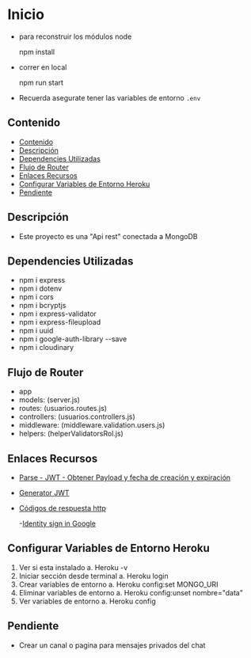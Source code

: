 # Inicio

- para reconstruir los módulos node

    npm install

- correr en local

    npm run start

- Recuerda asegurate tener las variables de entorno `.env`

## Contenido

- [Contenido](#contenido)
- [Descripción](#descripción)
- [Dependencies Utilizadas](#dependencies-utilizadas)
- [Flujo de Router](#flujo-de-router)
- [Enlaces Recursos](#enlaces-recursos)
- [Configurar Variables de Entorno Heroku](#configurar-variables-de-entorno-heroku)
- [Pendiente](#pendiente)

## Descripción

- Este proyecto es una "Api rest" conectada a MongoDB

## Dependencies Utilizadas

- npm i express
- npm i dotenv
- npm i cors
- npm i bcryptjs
- npm i express-validator
- npm i express-fileupload
- npm i uuid
- npm i google-auth-library --save
- npm i cloudinary

## Flujo de Router

- app
- models: (server.js)
- routes: (usuarios.routes.js)
- controllers: (usuarios.controllers.js)
- middleware: (middleware.validation.users.js)
- helpers: (helperValidatorsRol.js)

## Enlaces Recursos

- [Parse - JWT - Obtener Payload y fecha de creación y expiración](https://gist.github.com/Klerith/44ee5349fa13699d9c5f1e82b3be040e)

- [Generator JWT](https://jwt.io/)

- [Códigos de respuesta http](https://developer.mozilla.org/es/docs/Web/HTTP/Status)

   -[Identity sign in Google](https://developers.google.com/identity/sign-in/web)

## Configurar Variables de Entorno Heroku

   1. Ver si esta instalado
      a. Heroku -v
   2. Iniciar sección desde terminal
      a. Heroku login
   3. Crear variables de entorno
      a. Heroku config:set MONGO_URI
   4. Eliminar variables de entorno
      a. Heroku config:unset nombre="data"
   5. Ver variables de entorno
      a. Heroku config

## Pendiente

- Crear un canal o pagina para mensajes privados del chat
